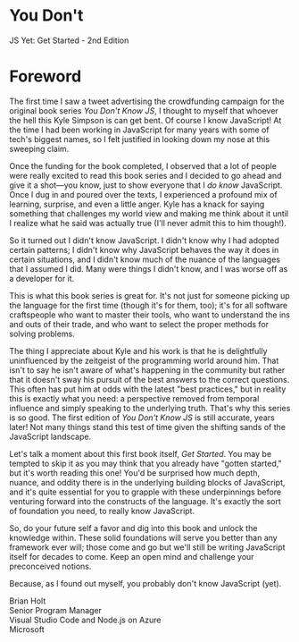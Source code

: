 # You Don't 
JS Yet: Get Started - 2nd Edition
# Foreword

The first time I saw a tweet advertising the crowdfunding campaign for the original book series *You Don't Know JS*, I thought to myself that whoever the hell this Kyle Simpson is can get bent. Of course I know JavaScript! At the time I had been working in JavaScript for many years with some of tech's biggest names, so I felt justified in looking down my nose at this sweeping claim.

Once the funding for the book completed, I observed that a lot of people were really excited to read this book series and I decided to go ahead and give it a shot—you know, just to show everyone that I *do know* JavaScript. Once I dug in and poured over the texts, I experienced a profound mix of learning, surprise, and even a little anger. Kyle has a knack for saying something that challenges my world view and making me think about it until I realize what he said was actually true (I'll never admit this to him though!).

So it turned out I didn't know JavaScript. I didn't know why I had adopted certain patterns; I didn't know why JavaScript behaves the way it does in certain situations, and I didn't know much of the nuance of the languages that I assumed I did. Many were things I didn't know, and I was worse off as a developer for it.

This is what this book series is great for. It's not just for someone picking up the language for the first time (though it's for them, too); it's for all software craftspeople who want to master their tools, who want to understand the ins and outs of their trade, and who want to select the proper methods for solving problems.

The thing I appreciate about Kyle and his work is that he is delightfully uninfluenced by the zeitgeist of the programming world around him. That isn't to say he isn't aware of what's happening in the community but rather that it doesn't sway his pursuit of the best answers to the correct questions. This often has put him at odds with the latest "best practices," but in reality this is exactly what you need: a perspective removed from temporal influence and simply speaking to the underlying truth. That's why this series is so good. The first edition of *You Don't Know JS* is still accurate, years later! Not many things stand this test of time given the shifting sands of the JavaScript landscape.

Let's talk a moment about this first book itself, *Get Started*. You may be tempted to skip it as you may think that you already have "gotten started," but it's worth reading this one! You'd be surprised how much depth, nuance, and oddity there is in the underlying building blocks of JavaScript, and it's quite essential for you to grapple with these underpinnings before venturing forward into the constructs of the language. It's exactly the sort of foundation you need, to really know JavaScript.

So, do your future self a favor and dig into this book and unlock the knowledge within. These solid foundations will serve you better than any framework ever will; those come and go but we'll still be writing JavaScript itself for decades to come. Keep an open mind and challenge your preconceived notions.

Because, as I found out myself, you probably don't know JavaScript (yet).

Brian Holt<br>
Senior Program Manager<br>
Visual Studio Code and Node.js on Azure<br>
Microsoft
